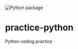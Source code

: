 ![Python package](https://github.com/deanagan/practice-python/workflows/Python%20package/badge.svg)

# practice-python
Python coding practice
